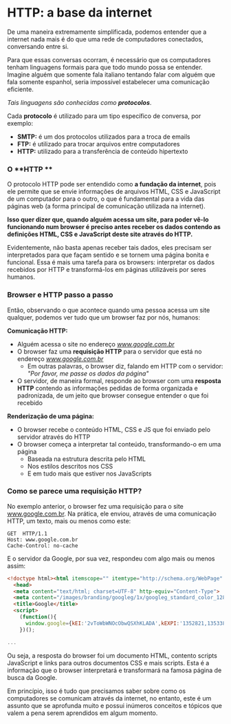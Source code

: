 # HTTP: a base da internet

De uma maneira extremamente simplificada, podemos entender que a internet nada mais é do que uma rede de computadores conectados, conversando entre si.

Para que essas conversas ocorram, é necessário que os computadores tenham linguagens formais para que todo mundo possa se entender. Imagine alguém que somente fala italiano tentando falar com alguém que fala somente espanhol, seria impossível estabelecer uma comunicação eficiente.

_Tais linguagens são conhecidas como_ _**protocolos**_.

Cada **protocolo** é utilizado para um tipo específico de conversa, por exemplo:

* **SMTP:** é um dos protocolos utilizados para a troca de emails
* **FTP:** é utilizado para trocar arquivos entre computadores
* **HTTP:** utilizado para a transferência de conteúdo hipertexto

### O **HTTP **

O protocolo HTTP pode ser entendido como **a fundação da internet**, pois ele permite que se envie informações de arquivos HTML, CSS e JavaScript de um computador para o outro, o que é fundamental para a vida das páginas web \(a forma principal de comunicação utilizada na internet\).

**Isso quer dizer que, quando alguém acessa um site, para poder vê-lo funcionando num browser é preciso antes receber os dados contendo as definições HTML, CSS e JavaScript deste site através do HTTP.**

Evidentemente, não basta apenas receber tais dados, eles precisam ser interpretados para que façam sentido e se tornem uma página bonita e funcional. Essa é mais uma tarefa para os browsers: interpretar os dados recebidos por HTTP e transformá-los em páginas utilizáveis por seres humanos.

### Browser e HTTP passo a passo

Então, observando o que acontece quando uma pessoa acessa um site qualquer, podemos ver tudo que um browser faz por nós, humanos:

**Comunicação HTTP:**

* Alguém acessa o site no endereço _www.google.com.br_
* O browser faz uma **requisição HTTP** para o servidor que está no endereço _www.google.com.br_
  * Em outras palavras, o browser diz, falando em HTTP com o servidor: _"Por favor, me passe os dados da página"_
* O servidor, de maneira formal, responde ao browser com uma **resposta HTTP** contendo as informações pedidas de forma organizada e padronizada, de um jeito que browser consegue entender o que foi recebido

**Renderização de uma página:**

* O browser recebe o conteúdo HTML, CSS e JS que foi enviado pelo servidor através do HTTP
* O browser começa a interpretar tal conteúdo, transformando-o em uma página
  * Baseada na estrutura descrita pelo HTML
  * Nos estilos descritos nos CSS
  * E em tudo mais que estiver nos JavaScripts

### Como se parece uma requisição HTTP?

No exemplo anterior, o browser fez uma requisição para o site www.google.com.br. Na prática, ele enviou, através de uma comunicação HTTP, um texto, mais ou menos como este:

```http
GET  HTTP/1.1
Host: www.google.com.br
Cache-Control: no-cache
```

E o servidor da Google, por sua vez, respondeu com algo mais ou menos assim:

```html
<!doctype html><html itemscope="" itemtype="http://schema.org/WebPage" lang="pt">
  <head>
  <meta content="text/html; charset=UTF-8" http-equiv="Content-Type">
  <meta content="/images/branding/googleg/1x/googleg_standard_color_128dp.png" itemprop="image">
  <title>Google</title>
  <script>
    (function(){
      window.google={kEI:'2vToWbWNOcObwQSXhKLADA',kEXPI:'1352821,1353383,1354277,1354401,1354915,1355159,1355218,1355325,1355527,1355735,1355800,1355820,3700263,3700440,3700476,4029815,4031109,4043492,4045841,4048347,4072774,4076999,4078430,4081039,4081164,4092182,4093169,4095909,4097153,4097470,4097922,4097929,4098721,4098728,4098752,4102238,4103475,4103861,4104258,4104414,4108824,4109316,4109489,4110656,4110685,4111016,4113215,4114597,4115289,4116926,4116935,4117328,4117980,4118226,4118437,4118798,4119272,4119740,4120415,4120660,4121035,4121518,4122185,4122352,4124091,4124174,4124411,4124497,4124850,4124893,4124968,4124975,4125837,4125873,4125962,4126204,4127473,4127555,4127657,4127744,4127775,4127776,4128586,4128874,4129520,4129555,4129633,4130575,4130783,4131247,4131286,4131834,4132255,4132566,4132784,4132953,4133090,4133113,4133245,4133416,4133424,4134266,4134327,4134560,4135088,4135300,4135576,4135954,4135968,4136205,4136223,4136399,4136549,4137482,4137548,10200083,10200096,10201956,16200027,19003868,19003881,19003883,19003900,19003901,19003907,19003909,19003910,19003913,19003927',authuser:0,kscs:'c9c918f0_2vToWbWNOcObwQSXhKLADA',u:'c9c918f0',kGL:'BR'};google.kHL='pt';
    })();

...
```

Ou seja, a resposta do browser foi um documento HTML, contento scripts JavaScript e links para outros documentos CSS e mais scripts. Esta é a informação que o browser interpretará e transformará na famosa página de busca da Google.

Em princípio, isso é tudo que precisamos saber sobre como os computadores se comunicam através da internet, no entanto, este é um assunto que se aprofunda muito e possui inúmeros conceitos e tópicos que valem a pena serem aprendidos em algum momento.

